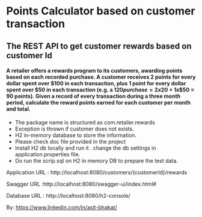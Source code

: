 
# Points Calculator based on customer transaction
## The REST API to get customer rewards based on customer Id

#### A retailer offers a rewards program to its customers, awarding points based on each recorded purchase. A customer receives 2 points for every dollar spent over $100 in each transaction, plus 1 point for every dollar spent over $50 in each transaction (e.g. a $120 purchase = 2x$20 + 1x$50 = 90 points). Given a record of every transaction during a three month period, calculate the reward points earned for each customer per month and total.

* The package name is structured as com.retailer.rewards
* Exception is thrown if customer does not exists.
* H2 in-memory database to store the information.
* Please check doc file provided in the project
* Install H2 db locally and run it . change the db settings in application.properties file.
* Do run the scrip.sql on H2 in memory DB to prepare the test data.

Application URL : http://localhost:8080/customers/{customerId}/rewards

Swagger URL :http://localhost:8080/swagger-ui/index.html#

Database URL : http://localhost:8080/h2-console/

By: https://www.linkedin.com/in/asit-bhakat/
